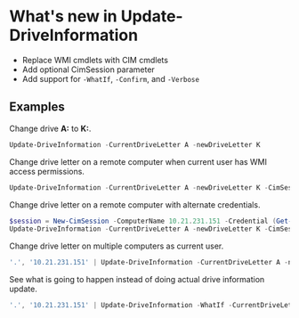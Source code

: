 # What's new in Update-DriveInformation

- Replace WMI cmdlets with CIM cmdlets
- Add optional CimSession parameter
- Add support for `-WhatIf`, `-Confirm`, and `-Verbose`

## Examples

Change drive **A:** to **K:**.

```PowerShell
Update-DriveInformation -CurrentDriveLetter A -newDriveLetter K
```

Change drive letter on a remote computer when current user has WMI access permissions.

```PowerShell
Update-DriveInformation -CurrentDriveLetter A -newDriveLetter K -CimSession 10.21.231.151
```

Change drive letter on a remote computer with alternate credentials.

```PowerShell
$session = New-CimSession -ComputerName 10.21.231.151 -Credential (Get-Credential)
Update-DriveInformation -CurrentDriveLetter A -newDriveLetter K -CimSession $session
```

Change drive letter on multiple computers as current user.

```PowerShell
'.', '10.21.231.151' | Update-DriveInformation -CurrentDriveLetter A -newDriveLetter K
```

See what is going to happen instead of doing actual drive information update.

```PowerShell
'.', '10.21.231.151' | Update-DriveInformation -WhatIf -CurrentDriveLetter A -newDriveLetter K
```
